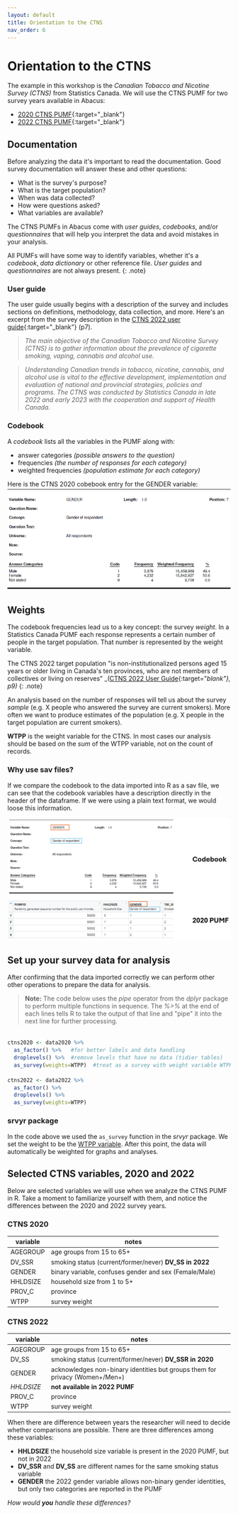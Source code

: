 ```yaml
---
layout: default
title: Orientation to the CTNS 
nav_order: 6
---
```

# Orientation to the CTNS 

The example in this workshop is the _Canadian Tobacco and Nicotine Survey (CTNS)_ from Statistics Canada. We will use the CTNS PUMF for two survey years available in Abacus:

- [2020 CTNS PUMF](https://hdl.handle.net/11272.1/AB2/UYC0Z8){:target="_blank"}
- [2022 CTNS PUMF](https://hdl.handle.net/11272.1/AB2/PWWFK3){:target="_blank"}


## Documentation
Before analyzing the data it's important to read the documentation. Good survey documentation will answer these and other questions:

- What is the survey's purpose? 
- What is the target population?
- When was data collected?
- How were questions asked?
- What variables are available?

The CTNS PUMFs in Abacus come with _user guides_, _codebooks_, and/or _questionnaires_ that will help you interpret the data and avoid mistakes in your analysis.

All PUMFs will have some way to identify variables, whether it's a _codebook_, _data dictionary_ or other reference file. _User guides_ and _questionnaires_ are not always present.
{: .note}

### User guide
The user guide usually begins with a description of the survey and includes sections on definitions, methodology, data collection, and more. Here's an excerpt from the survey description in the [CTNS 2022 user guide](https://hdl.handle.net/11272.1/AB2/PWWFK3/QCE9VZ){:target="_blank"} (p7).

> _The main objective of the Canadian Tobacco and Nicotine Survey (CTNS) is to gather information about the prevalence of cigarette smoking, vaping, cannabis and alcohol use._

> _Understanding Canadian trends in tobacco, nicotine, cannabis, and alcohol use is vital to the effective development, implementation and evaluation of national and provincial strategies, policies and programs. The CTNS was conducted by Statistics Canada in late 2022 and early 2023 with the cooperation and support of Health Canada._

### Codebook
A _codebook_ lists all the variables in the PUMF along with:

- answer categories _(possible answers to the question)_
- frequencies _(the number of responses for each category)_
- weighted frequencies _(population estimate for each category)_

Here is the CTNS 2020 cobebook entry for the GENDER variable:
![CTNS 2020 codebook, Gender variable](images/gender_2020.png)


## Weights
The codebook frequencies lead us to a key concept: the survey *weight*. In a Statistics Canada PUMF each response represents a certain number of people in the target population. That number is represented by the weight variable.

The CTNS 2022 target population "is non-institutionalized persons aged 15 years or older living in Canada's ten provinces, who are not members of collectives or living on reserves" _([CTNS 2022 User Guide](https://hdl.handle.net/11272.1/AB2/PWWFK3/QCE9VZ){:target="_blank"}, p9)_
{: .note}

An analysis based on the number of responses will tell us about the survey _sample_ (e.g. X people who answered the survey are current smokers). More often we want to produce estimates of the population (e.g. X people in the target population are current smokers).


**WTPP** is the weight variable for the CTNS. In most cases our analysis should be based on the _sum_ of the WTPP variable, not on the count of records.  

### Why use sav files?

If we compare the codebook to the data imported into R as a sav file, we can see that the codebook variables have a description directly in the header of the dataframe. If we were using a plain text format, we would loose this information.

![](images/codebook_and_data.png)

## Set up your survey data for analysis

After confirming that the data imported correctly we can perform other other operations to prepare the data for analysis.

> **Note:** The code below uses the *pipe* operator from the *dplyr* package to perform multiple functions in sequence. The *%\>%* at the end of each lines tells R to take the output of that line and "pipe" it into the next line for further processing.

```r

ctns2020 <- data2020 %>%
  as_factor() %>%   #for better labels and data handling
  droplevels() %>%  #remove levels that have no data (tidier tables)
  as_survey(weights=WTPP)  #treat as a survey with weight variable WTPP
  
ctns2022 <- data2022 %>%
  as_factor() %>% 
  droplevels() %>%  
  as_survey(weights=WTPP) 

```

### srvyr package

In the code above we used the `as_survey` function in the *srvyr* package. We set the weight to be the [WTPP variable](https://ubc-library-rc.github.io/r-microdata/content/orientation_ctns.html#weights). After this point, the data will automatically be weighted for graphs and analyses.



## Selected CTNS variables, 2020 and 2022
Below are selected variables we will use when we analyze the CTNS PUMF in R. Take a moment to familiarize yourself with them, and notice the differences between the 2020 and 2022 survey years. 

### CTNS 2020

| variable | notes                                                  |
|----------|--------------------------------------------------------|
| AGEGROUP | age groups from 15 to 65+                              |
| DV_SSR   | smoking status (current/former/never) **DV_SS in 2022**  |
| GENDER   | binary variable, confuses gender and sex (Female/Male) |
| HHLDSIZE | household size from 1 to 5+                            |
| PROV_C   | province                                               |
| WTPP     | survey weight                                          |

### CTNS 2022

| variable   | notes                                                                        |
|------------------------|------------------------------------------------|
| AGEGROUP   | age groups from 15 to 65+                                                    |
| DV_SS      | smoking status (current/former/never) **DV_SSR in 2020**                       |
| GENDER     | acknowledges non-binary identities but groups them for privacy (Women+/Men+) |
| *HHLDSIZE* | **not available in 2022 PUMF**                                                 |
| PROV_C     | province                                                                     |
| WTPP       | survey weight                                          |

When there are difference between years the researcher will need to decide whether comparisons are possible. There are three differences among these variables:
- **HHLDSIZE** the household size variable is present in the 2020 PUMF, but not in 2022
- **DV_SSR** and **DV_SS** are different names for the same smoking status variable
- **GENDER** the 2022 gender variable allows non-binary gender identities, but only two categories are reported in the PUMF 

_How would **you** handle these differences?_
